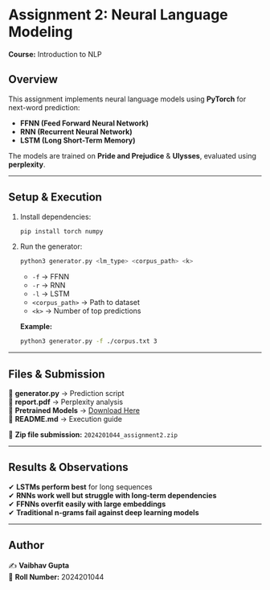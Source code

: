 # **Assignment 2: Neural Language Modeling**  
**Course:** Introduction to NLP   

## **Overview**  
This assignment implements neural language models using **PyTorch** for next-word prediction:  
- **FFNN (Feed Forward Neural Network)**  
- **RNN (Recurrent Neural Network)**  
- **LSTM (Long Short-Term Memory)**  

The models are trained on **Pride and Prejudice** & **Ulysses**, evaluated using **perplexity**.

---

## **Setup & Execution**  
1. Install dependencies:  
   ```bash
   pip install torch numpy
   ```  
2. Run the generator:  
   ```bash
   python3 generator.py <lm_type> <corpus_path> <k>
   ```  
   - `-f` → FFNN  
   - `-r` → RNN  
   - `-l` → LSTM  
   - `<corpus_path>` → Path to dataset  
   - `<k>` → Number of top predictions  

   **Example:**  
   ```bash
   python3 generator.py -f ./corpus.txt 3
   ```

---

## **Files & Submission**  
📂 **generator.py** → Prediction script  
📂 **report.pdf** → Perplexity analysis  
📂 **Pretrained Models** → [Download Here](https://drive.google.com/drive/folders/1ZZEtKmtZDTgTsvdgmL3KbwHtc13i4mra?usp=drive_link)  
📂 **README.md** → Execution guide  

📌 **Zip file submission:** `2024201044_assignment2.zip`  

---

## **Results & Observations**  
✔ **LSTMs perform best** for long sequences  
✔ **RNNs work well but struggle with long-term dependencies**  
✔ **FFNNs overfit easily with large embeddings**  
✔ **Traditional n-grams fail against deep learning models**  

---

## **Author**  
✍️ **Vaibhav Gupta**  
📌 **Roll Number:** 2024201044